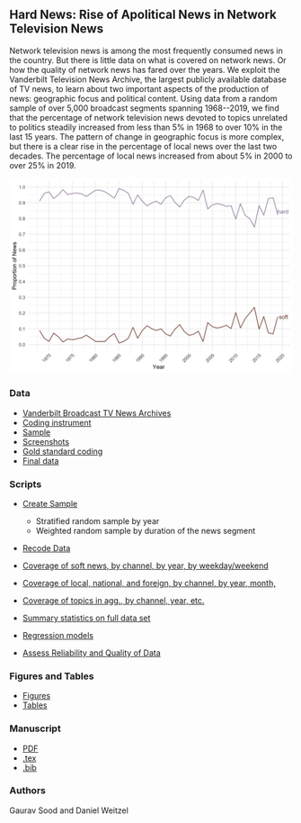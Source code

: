 ## Hard News: Rise of Apolitical News in Network Television News

Network television news is among the most frequently consumed news in the country. But there is little data on what is covered on network news. Or how the quality of network news has fared over the years. We exploit the Vanderbilt Television News Archive, the largest publicly available database of TV news, to learn about two important aspects of the production of news: geographic focus and political content. Using data from a random sample of over 5,000 broadcast segments spanning 1968--2019, we find that the percentage of network television news devoted to topics unrelated to politics steadily increased from less than 5% in 1968 to over 10% in the last 15 years. The pattern of change in geographic focus is more complex, but there is a clear rise in the percentage of local news over the last two decades. The percentage of local news increased from about 5% in 2000 to over 25% in 2019.

<p align="center">
<img src="figs/fig_prob_news_all.png" width="750">
</p>

### Data

* [Vanderbilt Broadcast TV News Archives](https://github.com/notnews/vandy_tv_news_abstracts)
* [Coding instrument](data/coding_instrument.docx)
* [Sample](data/sample_questions.csv)
* [Screenshots](data/screenshots/)
* [Gold standard coding](data/sample_questions_gold.csv)
* [Final data](data/final_data.csv)

### Scripts

* [Create Sample](scripts/01_clean_sample.R)
    - Stratified random sample by year
    - Weighted random sample by duration of the news segment

* [Recode Data](scripts/02_recode.R)

* [Coverage of soft news, by channel, by year, by weekday/weekend](scripts/03_soft.R)

* [Coverage of local, national, and foreign, by channel, by year, month, ](scripts/04_geo.R)

* [Coverage of topics in agg., by channel, year, etc.](scripts/05_topics.R)

* [Summary statistics on full data set](scripts/06_data_description.R)

* [Regression models](scripts/07_regression.R)

* [Assess Reliability and Quality of Data](scripts/08_quality_checks.R)

### Figures and Tables

* [Figures](figs/)
* [Tables](tabs/)

### Manuscript

* [PDF](ms/us_news.pdf)
* [.tex](ms/us_news.tex)
* [.bib](ms/us_news.bib)

### Authors

Gaurav Sood and Daniel Weitzel
